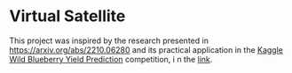 # Virtual Satellite

This project was inspired by the research presented in https://arxiv.org/abs/2210.06280 and its practical application in the 
[Kaggle Wild Blueberry Yield Prediction](https://www.kaggle.com/competitions/playground-series-s3e14) competition, i
n the [link](https://www.kaggle.com/code/inversion/make-synthetic-blueberry-yield-data).
